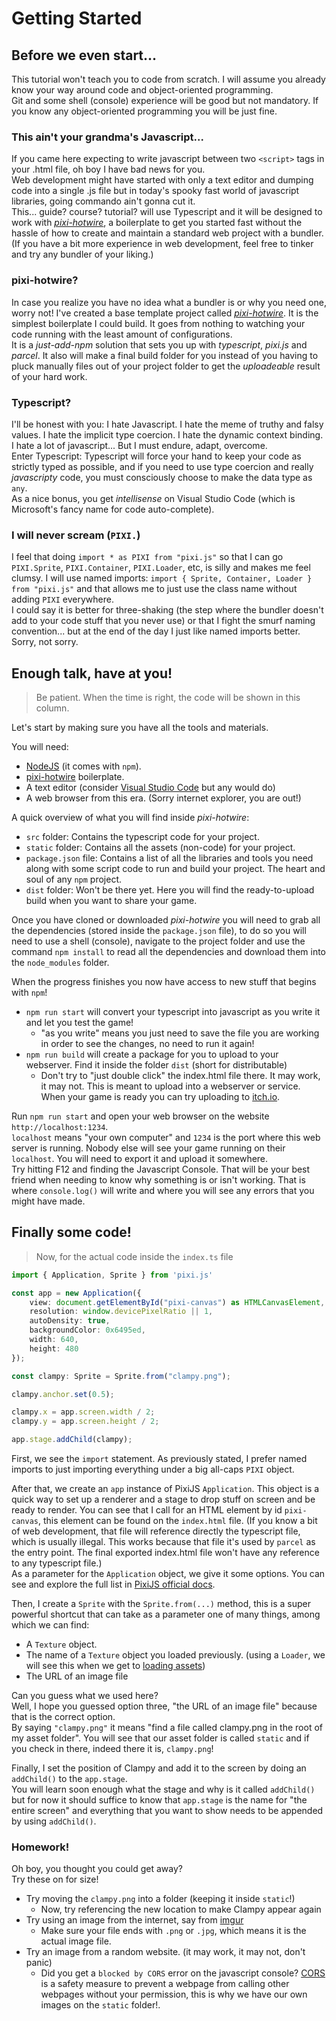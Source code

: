 # Getting Started

## Before we even start...
This tutorial won't teach you to code from scratch. I will assume you already know your way around code and object-oriented programming.  
Git and some shell (console) experience will be good but not mandatory. If you know any object-oriented programming you will be just fine.  

### This ain't your grandma's Javascript...
If you came here expecting to write javascript between two `<script>` tags in your .html file, oh boy I have bad news for you.  
Web development might have started with only a text editor and dumping code into a single .js file but in today's spooky fast world of javascript libraries, going commando ain't gonna cut it.  
This... guide? course? tutorial? will use Typescript and it will be designed to work with [_pixi-hotwire_](https://github.com/miltoncandelero/pixi-hotwire), a boilerplate to get you started fast without the hassle of how to create and maintain a standard web project with a bundler. (If you have a bit more experience in web development, feel free to tinker and try any bundler of your liking.)    

### pixi-hotwire?
In case you realize you have no idea what a bundler is or why you need one, worry not! I've created a base template project called [_pixi-hotwire_](https://github.com/miltoncandelero/pixi-hotwire). It is the simplest boilerplate I could build. It goes from nothing to watching your code running with the least amount of configurations.  
It is a _just-add-npm_ solution that sets you up with _typescript_, _pixi.js_ and _parcel_. It also will make a final build folder for you instead of you having to pluck manually files out of your project folder to get the _uploadeable_ result of your hard work.

### Typescript?
I'll be honest with you: I hate Javascript. I hate the meme of truthy and falsy values. I hate the implicit type coercion. I hate the dynamic context binding. I hate a lot of javascript... But I must endure, adapt, overcome.  
Enter Typescript: Typescript will force your hand to keep your code as strictly typed as possible, and if you need to use type coercion and really _javascripty_ code, you must consciously choose to make the data type as `any`.  
As a nice bonus, you get _intellisense_ on Visual Studio Code (which is Microsoft's fancy name for code auto-complete).  

### I will never scream (`PIXI.`)
I feel that doing `import * as PIXI from "pixi.js"` so that I can go `PIXI.Sprite`, `PIXI.Container`, `PIXI.Loader`, etc, is silly and makes me feel clumsy. I will use named imports: `import { Sprite, Container, Loader } from "pixi.js"` and that allows me to just use the class name without adding `PIXI` everywhere.  
I could say it is better for three-shaking (the step where the bundler doesn't add to your code stuff that you never use) or that I fight the smurf naming convention... but at the end of the day I just like named imports better. Sorry, not sorry.  

## Enough talk, have at you!

> Be patient. When the time is right, the code will be shown in this column.

Let's start by making sure you have all the tools and materials.  

You will need:

* [NodeJS](https://nodejs.org/) (it comes with `npm`).
* [pixi-hotwire](https://github.com/miltoncandelero/pixi-hotwire) boilerplate.
* A text editor (consider [Visual Studio Code](https://code.visualstudio.com/) but any would do)
* A web browser from this era. (Sorry internet explorer, you are out!)


A quick overview of what you will find inside _pixi-hotwire_:

* `src` folder: Contains the typescript code for your project.
* `static` folder: Contains all the assets (non-code) for your project.
* `package.json` file: Contains a list of all the libraries and tools you need along with some script code to run and build your project. The heart and soul of any `npm` project.
* `dist` folder: Won't be there yet. Here you will find the ready-to-upload build when you want to share your game.

Once you have cloned or downloaded _pixi-hotwire_ you will need to grab all the dependencies (stored inside the `package.json` file), to do so you will need to use a shell (console), navigate to the project folder and use the command `npm install` to read all the dependencies and download them into the `node_modules` folder.  

When the progress finishes you now have access to new stuff that begins with `npm`!

* `npm run start` will convert your typescript into javascript as you write it and let you test the game! 
  * "as you write" means you just need to save the file you are working in order to see the changes, no need to run it again!
* `npm run build` will create a package for you to upload to your webserver. Find it inside the folder `dist` (short for distributable)
  * Don't try to "just double click" the index.html file there. It may work, it may not. This is meant to upload into a webserver or service. When your game is ready you can try uploading to [itch.io](https://itch.io/).

Run `npm run start` and open your web browser on the website `http://localhost:1234`.  
`localhost` means "your own computer" and `1234` is the port where this web server is running. Nobody else will see your game running on their `localhost`. You will need to export it and upload it somewhere.  
Try hitting F12 and finding the Javascript Console. That will be your best friend when needing to know why something is or isn't working. That is where `console.log()` will write and where you will see any errors that you might have made.

## Finally some code!

> Now, for the actual code inside the `index.ts` file

```ts
import { Application, Sprite } from 'pixi.js'

const app = new Application({
	view: document.getElementById("pixi-canvas") as HTMLCanvasElement,
	resolution: window.devicePixelRatio || 1,
	autoDensity: true,
	backgroundColor: 0x6495ed,
	width: 640,
	height: 480
});

const clampy: Sprite = Sprite.from("clampy.png");

clampy.anchor.set(0.5);

clampy.x = app.screen.width / 2;
clampy.y = app.screen.height / 2;

app.stage.addChild(clampy);
```

First, we see the `import` statement. As previously stated, I prefer named imports to just importing everything under a big all-caps `PIXI` object.  

After that, we create an `app` instance of PixiJS `Application`. This object is a quick way to set up a renderer and a stage to drop stuff on screen and be ready to render. You can see that I call for an HTML element by id `pixi-canvas`, this element can be found on the `index.html` file. (If you know a bit of web development, that file will reference directly the typescript file, which is usually illegal. This works because that file it's used by `parcel` as the entry point. The final exported index.html file won't have any reference to any typescript file.)  
As a parameter for the `Application` object, we give it some options. You can see and explore the full list in [PixiJS official docs](https://pixijs.download/dev/docs/PIXI.Application.html).  

Then, I create a `Sprite` with the `Sprite.from(...)` method, this is a super powerful shortcut that can take as a parameter one of many things, among which we can find:

* A `Texture` object.
* The name of a `Texture` object you loaded previously. (using a `Loader`, we will see this when we get to [loading assets](#recipe-preloading-assets))
* The URL of an image file

Can you guess what we used here?  
Well, I hope you guessed option three, "the URL of an image file" because that is the correct option.  
By saying `"clampy.png"` it means "find a file called clampy.png in the root of my asset folder". You will see that our asset folder is called `static` and if you check in there, indeed there it is, `clampy.png`!  

Finally, I set the position of Clampy and add it to the screen by doing an `addChild()` to the `app.stage`.  
You will learn soon enough what the stage and why is it called `addChild()` but for now it should suffice to know that `app.stage` is the name for "the entire screen" and everything that you want to show needs to be appended by using `addChild()`.

### Homework!
Oh boy, you thought you could get away?  
Try these on for size!

* Try moving the `clampy.png` into a folder (keeping it inside `static`!)
  * Now, try referencing the new location to make Clampy appear again
* Try using an image from the internet, say from [imgur](https://imgur.com/)
  * Make sure your file ends with `.png` or `.jpg`, which means it is the actual image file.
* Try an image from a random website. (it may work, it may not, don't panic)
  * Did you get a `blocked by CORS` error on the javascript console? [CORS](https://developer.mozilla.org/en-US/docs/Web/HTTP/CORS) is a safety measure to prevent a webpage from calling other webpages without your permission, this is why we have our own images on the `static` folder!.
